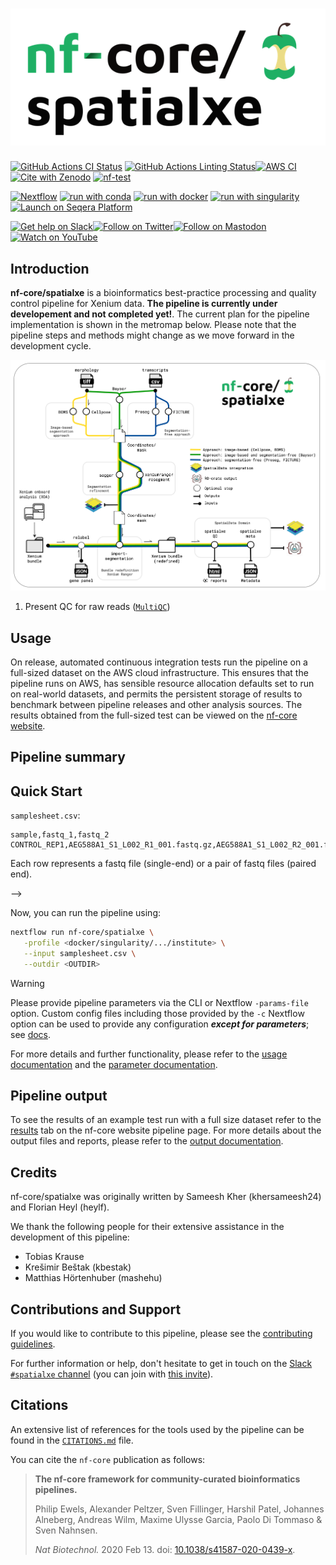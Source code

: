 <h1>
  <picture>
    <source media="(prefers-color-scheme: dark)" srcset="docs/images/nf-core-spatialxe_logo_dark.png">
    <img alt="nf-core/spatialxe" src="docs/images/nf-core-spatialxe_logo_light.png">
  </picture>
</h1>

[![GitHub Actions CI Status](https://github.com/nf-core/spatialxe/actions/workflows/ci.yml/badge.svg)](https://github.com/nf-core/spatialxe/actions/workflows/ci.yml)
[![GitHub Actions Linting Status](https://github.com/nf-core/spatialxe/actions/workflows/linting.yml/badge.svg)](https://github.com/nf-core/spatialxe/actions/workflows/linting.yml)[![AWS CI](https://img.shields.io/badge/CI%20tests-full%20size-FF9900?labelColor=000000&logo=Amazon%20AWS)](https://nf-co.re/spatialxe/results)[![Cite with Zenodo](http://img.shields.io/badge/DOI-10.5281/zenodo.XXXXXXX-1073c8?labelColor=000000)](https://doi.org/10.5281/zenodo.XXXXXXX)
[![nf-test](https://img.shields.io/badge/unit_tests-nf--test-337ab7.svg)](https://www.nf-test.com)

[![Nextflow](https://img.shields.io/badge/nextflow%20DSL2-%E2%89%A524.04.2-23aa62.svg)](https://www.nextflow.io/)
[![run with conda](http://img.shields.io/badge/run%20with-conda-3EB049?labelColor=000000&logo=anaconda)](https://docs.conda.io/en/latest/)
[![run with docker](https://img.shields.io/badge/run%20with-docker-0db7ed?labelColor=000000&logo=docker)](https://www.docker.com/)
[![run with singularity](https://img.shields.io/badge/run%20with-singularity-1d355c.svg?labelColor=000000)](https://sylabs.io/docs/)
[![Launch on Seqera Platform](https://img.shields.io/badge/Launch%20%F0%9F%9A%80-Seqera%20Platform-%234256e7)](https://cloud.seqera.io/launch?pipeline=https://github.com/nf-core/spatialxe)

[![Get help on Slack](http://img.shields.io/badge/slack-nf--core%20%23spatialxe-4A154B?labelColor=000000&logo=slack)](https://nfcore.slack.com/channels/spatialxe)[![Follow on Twitter](http://img.shields.io/badge/twitter-%40nf__core-1DA1F2?labelColor=000000&logo=twitter)](https://twitter.com/nf_core)[![Follow on Mastodon](https://img.shields.io/badge/mastodon-nf__core-6364ff?labelColor=FFFFFF&logo=mastodon)](https://mstdn.science/@nf_core)[![Watch on YouTube](http://img.shields.io/badge/youtube-nf--core-FF0000?labelColor=000000&logo=youtube)](https://www.youtube.com/c/nf-core)

## Introduction

**nf-core/spatialxe** is a bioinformatics best-practice processing and quality control pipeline for Xenium data. **The pipeline is currently under developement and not completed yet!**. The current plan for the pipeline implementation is shown in the metromap below. Please note that the pipeline steps and methods might change as we move forward in the development cycle.

![nf-core/spatialxe-metromap](docs/images/spatialxe-metromap.png)

<!-- TODO nf-core: Include a figure that guides the user through the major workflow steps. Many nf-core
     workflows use the "tube map" design for that. See https://nf-co.re/docs/contributing/design_guidelines#examples for examples.   -->

1. Present QC for raw reads ([`MultiQC`](http://multiqc.info/))

## Usage

On release, automated continuous integration tests run the pipeline on a full-sized dataset on the AWS cloud infrastructure. This ensures that the pipeline runs on AWS, has sensible resource allocation defaults set to run on real-world datasets, and permits the persistent storage of results to benchmark between pipeline releases and other analysis sources. The results obtained from the full-sized test can be viewed on the [nf-core website](https://nf-co.re/spatialxe/results).

## Pipeline summary

## Quick Start

`samplesheet.csv`:

```csv
sample,fastq_1,fastq_2
CONTROL_REP1,AEG588A1_S1_L002_R1_001.fastq.gz,AEG588A1_S1_L002_R2_001.fastq.gz
```

Each row represents a fastq file (single-end) or a pair of fastq files (paired end).

-->

Now, you can run the pipeline using:

<!-- TODO nf-core: update the following command to include all required parameters for a minimal example -->

```bash
nextflow run nf-core/spatialxe \
   -profile <docker/singularity/.../institute> \
   --input samplesheet.csv \
   --outdir <OUTDIR>
```

> [!WARNING]
> Please provide pipeline parameters via the CLI or Nextflow `-params-file` option. Custom config files including those provided by the `-c` Nextflow option can be used to provide any configuration _**except for parameters**_; see [docs](https://nf-co.re/docs/usage/getting_started/configuration#custom-configuration-files).

For more details and further functionality, please refer to the [usage documentation](https://nf-co.re/spatialxe/usage) and the [parameter documentation](https://nf-co.re/spatialxe/parameters).

## Pipeline output

To see the results of an example test run with a full size dataset refer to the [results](https://nf-co.re/spatialxe/results) tab on the nf-core website pipeline page.
For more details about the output files and reports, please refer to the
[output documentation](https://nf-co.re/spatialxe/output).

## Credits

nf-core/spatialxe was originally written by Sameesh Kher (khersameesh24) and Florian Heyl (heylf).

We thank the following people for their extensive assistance in the development of this pipeline:

- Tobias Krause
- Krešimir Beštak (kbestak)
- Matthias Hörtenhuber (mashehu)

## Contributions and Support

If you would like to contribute to this pipeline, please see the [contributing guidelines](.github/CONTRIBUTING.md).

For further information or help, don't hesitate to get in touch on the [Slack `#spatialxe` channel](https://nfcore.slack.com/channels/spatialxe) (you can join with [this invite](https://nf-co.re/join/slack)).

## Citations

<!-- TODO nf-core: Add citation for pipeline after first release. Uncomment lines below and update Zenodo doi and badge at the top of this file. -->
<!-- If you use nf-core/spatialxe for your analysis, please cite it using the following doi: [10.5281/zenodo.XXXXXX](https://doi.org/10.5281/zenodo.XXXXXX) -->

<!-- TODO nf-core: Add bibliography of tools and data used in your pipeline -->

An extensive list of references for the tools used by the pipeline can be found in the [`CITATIONS.md`](CITATIONS.md) file.

You can cite the `nf-core` publication as follows:

> **The nf-core framework for community-curated bioinformatics pipelines.**
>
> Philip Ewels, Alexander Peltzer, Sven Fillinger, Harshil Patel, Johannes Alneberg, Andreas Wilm, Maxime Ulysse Garcia, Paolo Di Tommaso & Sven Nahnsen.
>
> _Nat Biotechnol._ 2020 Feb 13. doi: [10.1038/s41587-020-0439-x](https://dx.doi.org/10.1038/s41587-020-0439-x).
